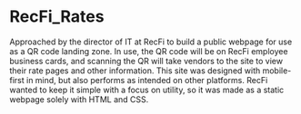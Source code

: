 ﻿# RecFi_Rates
Approached by the director of IT at RecFi to build a public webpage for use as a QR code landing zone. In use, the QR code will be on RecFi employee business cards, and scanning the QR will take vendors to the site to view their rate pages and other information. This site was designed with mobile-first in mind, but also performs as intended on other platforms. RecFi wanted to keep it simple with a focus on utility, so it was made as a static webpage solely with HTML and CSS.
